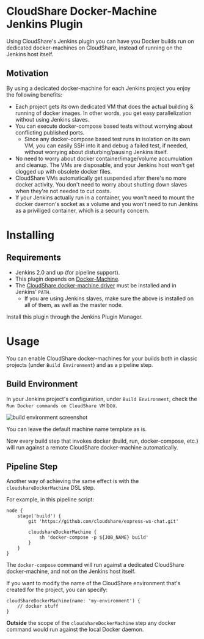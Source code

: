 # CloudShare Docker-Machine Jenkins Plugin

Using CloudShare's Jenkins plugin you can have you Docker builds run on dedicated docker-machines on CloudShare, instead of running on the Jenkins host itself.

## Motivation

By using a dedicated docker-machine for each Jenkins project you enjoy the following benefits:

- Each project gets its own dedicated VM that does the actual building & running of docker images. In other words, you get easy parallelization without using Jenkins slaves.
- You can execute docker-compose based tests without worrying about conflicting published ports.
    - Since any docker-compose based test runs in isolation on its own VM, you can easily SSH into it and debug a failed test, if needed, without worrying about disturbing/pausing Jenkins itself.
- No need to worry about docker container/image/volume accumulation and cleanup. The VMs are disposable, and your Jenkins host won't get clogged up with obsolete docker files.
- CloudShare VMs automatically get suspended after there's no more docker activity. You don't need to worry about shutting down slaves when they're not needed to cut costs.
- If your Jenkins actually run in a container, you won't need to mount the docker daemon's socket as a volume and you won't need to run Jenkins as a priviliged container, which is a security concern.

# Installing

## Requirements

- Jenkins 2.0 and up (for pipeline support).
- This plugin depends on [Docker-Machine](https://docs.docker.com/machine/install-machine/).
- The [CloudShare docker-machine driver](https://github.com/cloudshare/docker-machine-driver-cloudshare) must be installed and in Jenkins' `PATH`.
    - If you are using Jenkins slaves, make sure the above is installed on all of them, as well as the master node.

Install this plugin through the Jenkins Plugin Manager.

# Usage

You can enable CloudShare docker-machines for your builds both in classic projects (under `Build Environment`) and as a pipeline step.

## Build Environment

In your Jenkins project's configuration, under `Build Environment`, check the `Run Docker commands on CloudShare VM` box.

![build environment screenshot](https://i.imgur.com/tLlBpDv.png)

You can leave the default machine name template as is.

Now every build step that invokes docker (build, run, docker-compose, etc.) will run against a remote CloudShare docker-machine automatically.

## Pipeline Step

Another way of achieving the same effect is with the `cloudshareDockerMachine` DSL step.

For example, in this pipeline script:

```
node {
    stage('build') {
        git 'https://github.com/cloudshare/express-ws-chat.git'

        cloudshareDockerMachine {
            sh 'docker-compose -p ${JOB_NAME} build'
        }
    }
}
```

The `docker-compose` command will run against a dedicated CloudShare docker-machine, and not on the Jenkins host itself.

If you want to modify the name of the CloudShare environment that's created for the project, you can specify:

```
cloudShareDockerMachine(name: 'my-environment') {
    // docker stuff
}
```

**Outside** the scope of the `cloudshareDockerMachine` step any docker command would run against the local Docker daemon.
